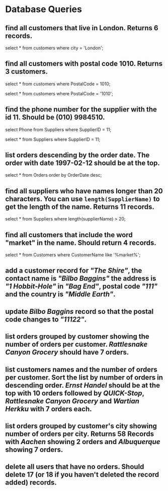# Database Queries

## find all customers that live in London. Returns 6 records.

select * from customers
where city = 'London';

## find all customers with postal code 1010. Returns 3 customers.

select * from customers
where PostalCode = 1010;

select * from customers
where PostalCode = '1010';

## find the phone number for the supplier with the id 11. Should be (010) 9984510.

select Phone from Suppliers
where SupplierID = 11;

select * from Suppliers
where SupplierID = 11;

## list orders descending by the order date. The order with date 1997-02-12 should be at the top.

select * from Orders
order by OrderDate desc;

## find all suppliers who have names longer than 20 characters. You can use `length(SupplierName)` to get the length of the name. Returns 11 records.

select * from Suppliers
where length(supplierName) > 20;


## find all customers that include the word "market" in the name. Should return 4 records.

select * from Customers
where CustomerName like '%market%';

## add a customer record for _"The Shire"_, the contact name is _"Bilbo Baggins"_ the address is _"1 Hobbit-Hole"_ in _"Bag End"_, postal code _"111"_ and the country is _"Middle Earth"_.

## update _Bilbo Baggins_ record so that the postal code changes to _"11122"_.

## list orders grouped by customer showing the number of orders per customer. _Rattlesnake Canyon Grocery_ should have 7 orders.

## list customers names and the number of orders per customer. Sort the list by number of orders in descending order. _Ernst Handel_ should be at the top with 10 orders followed by _QUICK-Stop_, _Rattlesnake Canyon Grocery_ and _Wartian Herkku_ with 7 orders each.

## list orders grouped by customer's city showing number of orders per city. Returns 58 Records with _Aachen_ showing 2 orders and _Albuquerque_ showing 7 orders.

## delete all users that have no orders. Should delete 17 (or 18 if you haven't deleted the record added) records.
